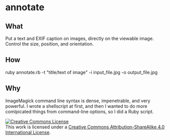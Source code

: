 annotate
========


What
----

Put a text and EXIF caption on images, directly on the viewable image. Control the size, position, and orientation.

How
---

ruby annotate.rb -t "title/text of image" -i input\_file.jpg -o output\_file.jpg

Why
---

ImageMagick command line syntax is dense, impenetrable, and very powerful. I
wrote a shellscript at first, and then I wanted to do more comlpicated things
from command-line options, so I did a Ruby script.


<a rel="license" href="http://creativecommons.org/licenses/by-sa/4.0/"><img alt="Creative Commons License" style="border-width:0" src="http://i.creativecommons.org/l/by-sa/4.0/88x31.png" /></a><br />This work is licensed under a <a rel="license" href="http://creativecommons.org/licenses/by-sa/4.0/">Creative Commons Attribution-ShareAlike 4.0 International License</a>.
